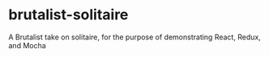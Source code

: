 # brutalist-solitaire
A Brutalist take on solitaire, for the purpose of demonstrating React, Redux, and Mocha
